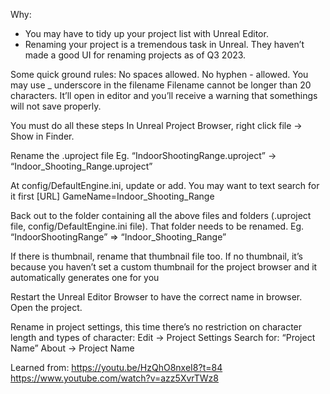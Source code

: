 
Why: 
- You may have to tidy up your project list with Unreal Editor.
- Renaming your project is a tremendous task in Unreal. They haven’t made a good UI for renaming projects as of Q3 2023.

Some quick ground rules:
No spaces allowed. No hyphen - allowed. You may use _ underscore in the filename
Filename cannot be longer than 20 characters. It’ll open in editor and you’ll receive a warning that somethings will not save properly.


You must do all these steps
In Unreal Project Browser, right click file → Show in Finder. 

Rename the .uproject file
Eg. “IndoorShootingRange.uproject” → “Indoor_Shooting_Range.uproject”

At config/DefaultEngine.ini, update or add. You may want to text search for it first
[URL]
GameName=Indoor_Shooting_Range

Back out to the folder containing all the above files and folders (.uproject file, config/DefaultEngine.ini file). That folder needs to be renamed.
Eg. “IndoorShootingRange” => “Indoor_Shooting_Range”

If there is thumbnail, rename that thumbnail file too. If no thumbnail, it’s because you haven’t set a custom thumbnail for the project browser and it automatically generates one for you

Restart the Unreal Editor Browser to have the correct name in browser. Open the project.

Rename in project settings, this time there’s no restriction on character length and types of character:
Edit -> Project Settings 
Search for: “Project Name” 
About -> Project Name

Learned from:
https://youtu.be/HzQhO8nxeI8?t=84
https://www.youtube.com/watch?v=azz5XvrTWz8
